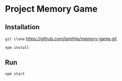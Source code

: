 # Project Memory Game

## Installation

`git clone` https://github.com/Iamhhp/memory-game.git

`npm install`

## Run

`npm start`
